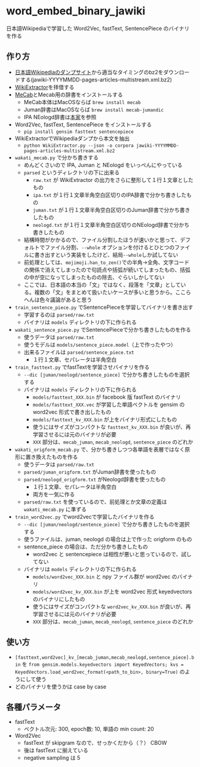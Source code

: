 # word_embed_binary_jawiki
日本語Wikipediaで学習した Word2Vec, fastText, SentencePiece のバイナリを作る

## 作り方

- [日本語Wikipediaのダンプサイト](https://dumps.wikimedia.org/jawiki/)から適当なタイミングのbz2をダウンロードする(jawiki-YYYYMMDD-pages-articles-multistream.xml.bz2)
- [WikiExtractor](https://github.com/attardi/wikiextractor)を拝借する
- [MeCab](https://taku910.github.io/mecab/)とMecab用の辞書をインストールする
    - MeCab本体はMacOSならば `brew install mecab`
    - Juman辞書はMacOSならば `brew install mecab-jumandic`
    - IPA NEologd辞書は[本家](https://github.com/neologd/mecab-ipadic-neologd)を参照
- Word2Vec, fastText, SentencePiece をインストールする
    - `pip install gensim fasttext sentencepiece`
- WikiExtractorでWikipediaダンプから本文を抽出
    - `python WikiExtractor.py --json -o corpora jawiki-YYYYMMDD-pages-articles-multistream.xml.bz2`
- `wakati_mecab.py` で分かち書きする
    - めんどくさいので IPA, Juman と NEologd をいっぺんにやっている
    - `parsed` というディレクトリの下に出来る
        - `raw.txt` が WikiExtractor の出力をさらに整形して１行１文章としたもの
        - `ipa.txt` が１行１文章半角空白区切りのIPA辞書で分かち書きしたもの
        - `juman.txt` が１行１文章半角空白区切りのJuman辞書で分かち書きしたもの
        - `neologd.txt` が１行１文章半角空白区切りのNEologd辞書で分かち書きしたもの
    - 結構時間がかかるので、ファイル分割したほうが速いかと思って、デフォルトでファイル分割、`--whole` オプションを付けるとひとつのファイルに書き出すという実装をしたけど、結局`--whole`しか試してない
    - 前処理としては、`mojimoji.han_to_zen()`での半角→全角、文字コードの関係で消えてしまったので句読点や括弧が続いてしまったもの、括弧の中が空になってしまったものの除去、ぐらいしかしてない
    - ここでは、日本語の本当の「文」ではなく、段落を「文章」としている。複数の「文」をまとめて扱いたいケースが多いと思うから。ここらへんは色々議論があると思う
- `train_sentence_piece.py` でSentencePieceを学習してバイナリを書き出す
    - 学習するのは `parsed/raw.txt`
    - バイナリは `models` ディレクトリの下に作られる
- `wakati_sentence_piece.py` でSentencePieceで分かち書きしたものを作る
    - 使うデータは `parsed/raw.txt`
    - 使うモデルは `models/sentence_piece.model`（上で作ったやつ）
    - 出来るファイルは `parsed/sentence_piece.txt`
        - １行１文章、セパレータは半角空白
- `train_fasttext.py` でfastTextを学習させバイナリを作る
    - `--dic [juman/neologd/sentence_piece]` で分かち書きしたものを選択する
    - バイナリは `models` ディレクトリの下に作られる
        - `models/fasttext_XXX.bin` が facebook 版 fastText のバイナリ
        - `models/fasttext_XXX.vec` が学習した単語ベクトルを gensim の word2vec 形式で書き出したもの
        - `models/fasttext_kv_XXX.bin` が上をバイナリ形式にしたもの
        - 使うにはサイズがコンパクトな `fasttext_kv_XXX.bin` が良いが、再学習させるには元のバイナリが必要
        - `XXX` 部分は、`mecab_juman`, `mecab_neologd`, `sentence_piece` のどれか
- `wakati_origform_mecab.py` で、分かち書きしつつ各単語を表層ではなく原形に置き換えたものを作る
    - 使うデータは `parsed/raw.txt`
    - `parsed/juman_origform.txt` がJuman辞書を使ったもの
    - `parsed/neologd_origform.txt` がNeologd辞書を使ったもの
        - １行１文章、セパレータは半角空白
        - 両方を一気に作る
    - `parsed/raw.txt` を使っているので、前処理とか文章の定義は `wakati_mecab.py` に準ずる
- `train_word2vec.py` でword2vecで学習したバイナリを作る
    - `--dic [juman/neologd/sentence_piece]` で分かち書きしたものを選択する
    - 使うファイルは、juman, neologd の場合は上で作った origform のもの
    - sentence_piece の場合は、ただ分かち書きしたもの
        - word2vec と sentencepiece は相性が悪いと思っているので、試してない
    - バイナリは `models` ディレクトリの下に作られる
        - `models/word2vec_XXX.bin` と npy ファイル群が word2vec のバイナリ
        - `models/word2vec_kv_XXX.bin` が上を word2vec 形式 keyedvectors のバイナリにしたもの
        - 使うにはサイズがコンパクトな `word2vec_kv_XXX.bin` が良いが、再学習させるには元のバイナリが必要
        - `XXX` 部分は、`mecab_juman`, `mecab_neologd`, `sentence_piece` のどれか

## 使い方

- `[fasttext,word2vec]_kv_[mecab_juman,mecab_neologd,sentence_piece].bin` を `from gensim.models.keyedvectors import KeyedVectors; kvs = KeyedVectors.load_word2vec_format(<path_to_bin>, binary=True)` のようにして使う
- どのバイナリを使うかは case by case

## 各種パラメータ

- fastText
    - ベクトル次元: 300, epoch数: 10, 単語の min count: 20
- Word2Vec
    - fastText が skipgram なので、せっかくだから（？） CBOW
    - 後は fastText に揃えている
    - negative sampling は 5
